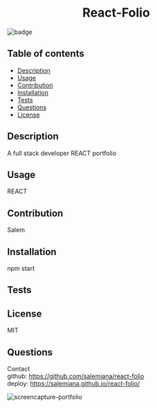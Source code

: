 <h1 align="center">React-Folio</h1>

![badge](https://img.shields.io/badge/license-MIT-brightgreen)


## Table of contents
- [Description](#description)
- [Usage](#usage)
- [Contribution](#contribution)
- [Installation](#installation)
- [Tests](#tests)
- [Questions](#questions)
- [License](#license)
    
    
## Description
A full stack developer REACT portfolio

## Usage
REACT

## Contribution
 Salem

## Installation
npm start

## Tests


## License
MIT


## Questions
Contact <br />
github: https://github.com/salemiana/react-folio <br />
deploy: https://salemiana.github.io/react-folio/


![screencapture-portfolio](https://user-images.githubusercontent.com/101297588/187574793-e8ad8ba2-eccc-4f99-8154-1b160964c2d3.png)
